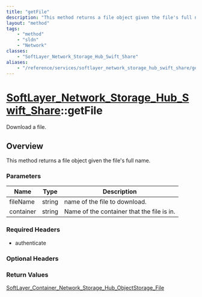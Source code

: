 ```yaml
---
title: "getFile"
description: "This method returns a file object given the file's full name."
layout: "method"
tags:
    - "method"
    - "sldn"
    - "Network"
classes:
    - "SoftLayer_Network_Storage_Hub_Swift_Share"
aliases:
    - "/reference/services/softlayer_network_storage_hub_swift_share/getFile"
---
```

# [SoftLayer_Network_Storage_Hub_Swift_Share](/reference/services/SoftLayer_Network_Storage_Hub_Swift_Share)::getFile

Download a file.


## Overview 
This method returns a file object given the file's full name. 

### Parameters 
|Name | Type | Description |
| --- | --- | --- |
|fileName| string| name of the file to download.|
|container| string| Name of the container that the file is in.|


### Required Headers
* authenticate

### Optional Headers

### Return Values
<a href='/reference/datatypes/SoftLayer_Container_Network_Storage_Hub_ObjectStorage_File'>SoftLayer_Container_Network_Storage_Hub_ObjectStorage_File </a>

